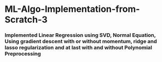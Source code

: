 # ML-Algo-Implementation-from-Scratch-3


### Implemented Linear Regression using SVD, Normal Equation, Using gradient descent with or without momentum, ridge and lasso regularization and at last with and without Polynomial Preprocessing
